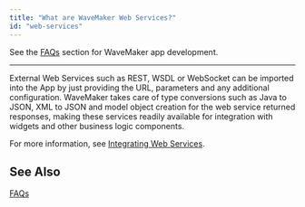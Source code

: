```yaml
---
title: "What are WaveMaker Web Services?"
id: "web-services"
---
```

See the [FAQs](/learn/app-development/wavemaker-app-development-faqs) section for WaveMaker app development.      

---

External Web Services such as REST, WSDL or WebSocket can be imported into the App by just providing the URL, parameters and any additional configuration. WaveMaker takes care of type conversions such as Java to JSON, XML to JSON and model object creation for the web service returned responses, making these services readily available for integration with widgets and other business logic components. 

For more information, see [Integrating Web Services](/learn/app-development/services/web-services/web-services/#overview).


## See Also
[FAQs](/learn/app-development/wavemaker-app-development-faqs)  